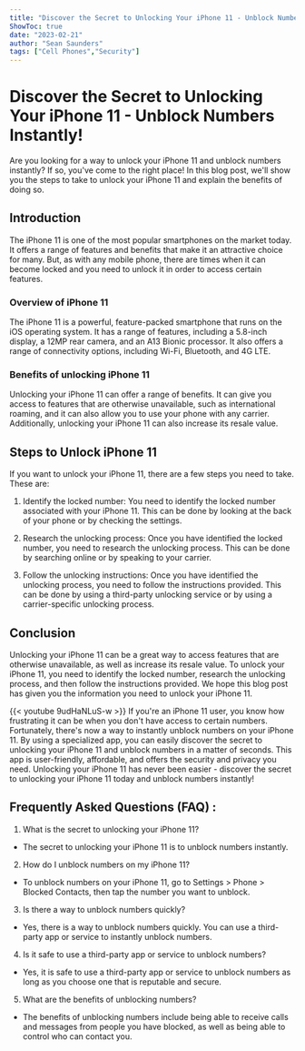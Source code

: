 ```yaml
---
title: "Discover the Secret to Unlocking Your iPhone 11 - Unblock Numbers Instantly!"
ShowToc: true 
date: "2023-02-21"
author: "Sean Saunders" 
tags: ["Cell Phones","Security"]
---
```

# Discover the Secret to Unlocking Your iPhone 11 - Unblock Numbers Instantly!

Are you looking for a way to unlock your iPhone 11 and unblock numbers instantly? If so, you've come to the right place! In this blog post, we'll show you the steps to take to unlock your iPhone 11 and explain the benefits of doing so.

## Introduction

The iPhone 11 is one of the most popular smartphones on the market today. It offers a range of features and benefits that make it an attractive choice for many. But, as with any mobile phone, there are times when it can become locked and you need to unlock it in order to access certain features.

### Overview of iPhone 11

The iPhone 11 is a powerful, feature-packed smartphone that runs on the iOS operating system. It has a range of features, including a 5.8-inch display, a 12MP rear camera, and an A13 Bionic processor. It also offers a range of connectivity options, including Wi-Fi, Bluetooth, and 4G LTE.

### Benefits of unlocking iPhone 11

Unlocking your iPhone 11 can offer a range of benefits. It can give you access to features that are otherwise unavailable, such as international roaming, and it can also allow you to use your phone with any carrier. Additionally, unlocking your iPhone 11 can also increase its resale value.

## Steps to Unlock iPhone 11

If you want to unlock your iPhone 11, there are a few steps you need to take. These are:

1. Identify the locked number: You need to identify the locked number associated with your iPhone 11. This can be done by looking at the back of your phone or by checking the settings.

2. Research the unlocking process: Once you have identified the locked number, you need to research the unlocking process. This can be done by searching online or by speaking to your carrier.

3. Follow the unlocking instructions: Once you have identified the unlocking process, you need to follow the instructions provided. This can be done by using a third-party unlocking service or by using a carrier-specific unlocking process.

## Conclusion

Unlocking your iPhone 11 can be a great way to access features that are otherwise unavailable, as well as increase its resale value. To unlock your iPhone 11, you need to identify the locked number, research the unlocking process, and then follow the instructions provided. We hope this blog post has given you the information you need to unlock your iPhone 11.

{{< youtube 9udHaNLuS-w >}} 
If you're an iPhone 11 user, you know how frustrating it can be when you don't have access to certain numbers. Fortunately, there's now a way to instantly unblock numbers on your iPhone 11. By using a specialized app, you can easily discover the secret to unlocking your iPhone 11 and unblock numbers in a matter of seconds. This app is user-friendly, affordable, and offers the security and privacy you need. Unlocking your iPhone 11 has never been easier - discover the secret to unlocking your iPhone 11 today and unblock numbers instantly!

## Frequently Asked Questions (FAQ) :
1. What is the secret to unlocking your iPhone 11?
- The secret to unlocking your iPhone 11 is to unblock numbers instantly.

2. How do I unblock numbers on my iPhone 11?
- To unblock numbers on your iPhone 11, go to Settings > Phone > Blocked Contacts, then tap the number you want to unblock.

3. Is there a way to unblock numbers quickly?
- Yes, there is a way to unblock numbers quickly. You can use a third-party app or service to instantly unblock numbers.

4. Is it safe to use a third-party app or service to unblock numbers?
- Yes, it is safe to use a third-party app or service to unblock numbers as long as you choose one that is reputable and secure.

5. What are the benefits of unblocking numbers?
- The benefits of unblocking numbers include being able to receive calls and messages from people you have blocked, as well as being able to control who can contact you.


